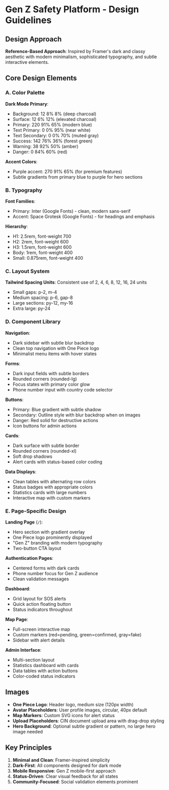# Gen Z Safety Platform - Design Guidelines

## Design Approach
**Reference-Based Approach**: Inspired by Framer's dark and classy aesthetic with modern minimalism, sophisticated typography, and subtle interactive elements.

## Core Design Elements

### A. Color Palette
**Dark Mode Primary**:
- Background: 12 8% 8% (deep charcoal)
- Surface: 12 6% 12% (elevated charcoal)
- Primary: 220 91% 65% (modern blue)
- Text Primary: 0 0% 95% (near white)
- Text Secondary: 0 0% 70% (muted gray)
- Success: 142 76% 36% (forest green)
- Warning: 38 92% 50% (amber)
- Danger: 0 84% 60% (red)

**Accent Colors**:
- Purple accent: 270 91% 65% (for premium features)
- Subtle gradients from primary blue to purple for hero sections

### B. Typography
**Font Families**:
- Primary: Inter (Google Fonts) - clean, modern sans-serif
- Accent: Space Grotesk (Google Fonts) - for headings and emphasis

**Hierarchy**:
- H1: 2.5rem, font-weight 700
- H2: 2rem, font-weight 600
- H3: 1.5rem, font-weight 600
- Body: 1rem, font-weight 400
- Small: 0.875rem, font-weight 400

### C. Layout System
**Tailwind Spacing Units**: Consistent use of 2, 4, 6, 8, 12, 16, 24 units
- Small gaps: p-2, m-4
- Medium spacing: p-6, gap-8
- Large sections: py-12, my-16
- Extra large: py-24

### D. Component Library

**Navigation**:
- Dark sidebar with subtle blur backdrop
- Clean top navigation with One Piece logo
- Minimalist menu items with hover states

**Forms**:
- Dark input fields with subtle borders
- Rounded corners (rounded-lg)
- Focus states with primary color glow
- Phone number input with country code selector

**Buttons**:
- Primary: Blue gradient with subtle shadow
- Secondary: Outline style with blur backdrop when on images
- Danger: Red solid for destructive actions
- Icon buttons for admin actions

**Cards**:
- Dark surface with subtle border
- Rounded corners (rounded-xl)
- Soft drop shadows
- Alert cards with status-based color coding

**Data Displays**:
- Clean tables with alternating row colors
- Status badges with appropriate colors
- Statistics cards with large numbers
- Interactive map with custom markers

### E. Page-Specific Design

**Landing Page** (`/`):
- Hero section with gradient overlay
- One Piece logo prominently displayed
- "Gen Z" branding with modern typography
- Two-button CTA layout

**Authentication Pages**:
- Centered forms with dark cards
- Phone number focus for Gen Z audience
- Clean validation messages

**Dashboard**:
- Grid layout for SOS alerts
- Quick action floating button
- Status indicators throughout

**Map Page**:
- Full-screen interactive map
- Custom markers (red=pending, green=confirmed, gray=fake)
- Sidebar with alert details

**Admin Interface**:
- Multi-section layout
- Statistics dashboard with cards
- Data tables with action buttons
- Color-coded status indicators

## Images
- **One Piece Logo**: Header logo, medium size (120px width)
- **Avatar Placeholders**: User profile images, circular, 40px default
- **Map Markers**: Custom SVG icons for alert status
- **Upload Placeholders**: CIN document upload area with drag-drop styling
- **Hero Background**: Optional subtle gradient or pattern, no large hero image needed

## Key Principles
1. **Minimal and Clean**: Framer-inspired simplicity
2. **Dark-First**: All components designed for dark mode
3. **Mobile Responsive**: Gen Z mobile-first approach
4. **Status-Driven**: Clear visual feedback for all states
5. **Community-Focused**: Social validation elements prominent